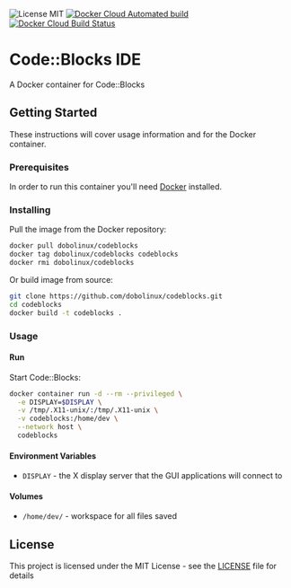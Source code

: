 ![License MIT](https://img.shields.io/badge/license-MIT-blue.svg)
[![Docker Cloud Automated build](https://img.shields.io/docker/cloud/automated/dobolinux/codeblocks.svg)](https://hub.docker.com/r/dobolinux/codeblocks)
[![Docker Cloud Build Status](https://img.shields.io/docker/cloud/build/dobolinux/codeblocks.svg)](https://hub.docker.com/r/dobolinux/codeblocks/builds)

# Code::Blocks IDE

A Docker container for Code::Blocks

## Getting Started

These instructions will cover usage information and for the Docker container.

### Prerequisites

In order to run this container you'll need [Docker](https://docs.docker.com/get-started/) installed.

### Installing

Pull the image from the Docker repository:

```sh
docker pull dobolinux/codeblocks
docker tag dobolinux/codeblocks codeblocks
docker rmi dobolinux/codeblocks
```

Or build image from source:

```sh
git clone https://github.com/dobolinux/codeblocks.git
cd codeblocks
docker build -t codeblocks .
```

### Usage

#### Run

Start Code::Blocks:

```sh
docker container run -d --rm --privileged \
  -e DISPLAY=$DISPLAY \
  -v /tmp/.X11-unix/:/tmp/.X11-unix \
  -v codeblocks:/home/dev \
  --network host \
  codeblocks
```

#### Environment Variables

* `DISPLAY` - the X display server that the GUI applications will connect to

#### Volumes

* `/home/dev/` - workspace for all files saved

## License

This project is licensed under the MIT License - see the [LICENSE](LICENSE) file for details
